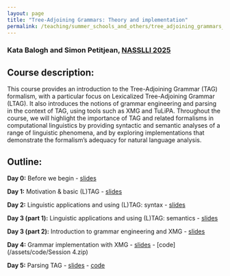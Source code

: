 ```yaml
---
layout: page
title: "Tree-Adjoining Grammars: Theory and implementation"
permalink: /teaching/summer_schools_and_others/tree_adjoining_grammars_theory_and_implementation_nasslli/
---
```


### Kata Balogh and Simon Petitjean, [NASSLLI 2025](https://nasslli25.shane.st)

## Course description:

This course provides an introduction to the Tree-Adjoining Grammar (TAG) formalism, with a particular focus on Lexicalized Tree-Adjoining Grammar (LTAG). It also introduces the notions of grammar engineering and parsing in the context of TAG, using tools such as XMG and TuLiPA. Throughout the course, we will highlight the importance of TAG and related formalisms in computational linguistics by providing syntactic and semantic analyses of a range of linguistic phenomena, and by exploring implementations that demonstrate the formalism’s adequacy for natural language analysis.

## Outline:

**Day 0:** Before we begin - [slides](/assets/pdfs/TAG_NASSLLI25_day0.pdf)

**Day 1:** Motivation & basic (L)TAG - [slides](/assets/pdfs/TAG_NASSLLI25_day1.pdf)

**Day 2:** Linguistic applications and using (L)TAG: syntax - [slides](/assets/pdfs/TAG_NASSLLI25_day2.pdf)

**Day 3 (part 1):** Linguistic applications and using (L)TAG: semantics - [slides](/assets/pdfs/TAG_NASSLLI25_day3_part1.pdf)

**Day 3 (part 2):** Introduction to grammar engineering and XMG - [slides](/assets/pdfs/day3_2.pdf)

**Day 4:** Grammar implementation with XMG - [slides](/assets/pdfs/day4.pdf) - [code](/assets/code/Session 4.zip)

**Day 5:** Parsing TAG - [slides](/assets/pdfs/day5.pdf) - [code](/assets/code/Session_5.zip)